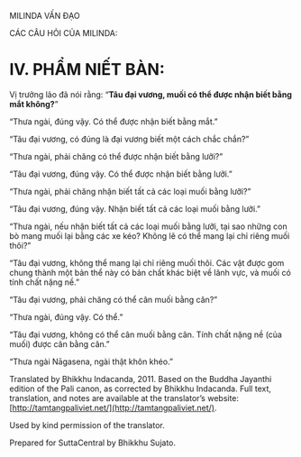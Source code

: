  

MILINDA VẤN ĐẠO

CÁC CÂU HỎI CỦA MILINDA:

# IV. PHẨM NIẾT BÀN:

Vị trưởng lão đã nói rằng: “**Tâu đại vương, muối có thể được nhận biết bằng mắt không?**”

“Thưa ngài, đúng vậy. Có thể được nhận biết bằng mắt.”

“Tâu đại vương, có đúng là đại vương biết một cách chắc chắn?”

“Thưa ngài, phải chăng có thể được nhận biết bằng lưỡi?”

“Tâu đại vương, đúng vậy. Có thể được nhận biết bằng lưỡi.”

“Thưa ngài, phải chăng nhận biết tất cả các loại muối bằng lưỡi?”

“Tâu đại vương, đúng vậy. Nhận biết tất cả các loại muối bằng lưỡi.”

“Thưa ngài, nếu nhận biết tất cả các loại muối bằng lưỡi, tại sao những con bò mang muối lại bằng các xe kéo? Không lẽ có thể mang lại chỉ riêng muối thôi?”

“Tâu đại vương, không thể mang lại chỉ riêng muối thôi. Các vật được gom chung thành một bản thể này có bản chất khác biệt về lãnh vực, và muối có tính chất nặng nề.”

“Tâu đại vương, phải chăng có thể cân muối bằng cân?”

“Thưa ngài, đúng vậy. Có thể.”

“Tâu đại vương, không có thể cân muối bằng cân. Tính chất nặng nề (của muối) được cân bằng cân.”

“Thưa ngài Nāgasena, ngài thật khôn khéo.”

Translated by Bhikkhu Indacanda, 2011. Based on the Buddha Jayanthi edition of the Pali canon, as corrected by Bhikkhu Indacanda. Full text, translation, and notes are available at the translator’s website: [http://tamtangpaliviet.net/](http://tamtangpaliviet.net/).

Used by kind permission of the translator.

Prepared for SuttaCentral by Bhikkhu Sujato.